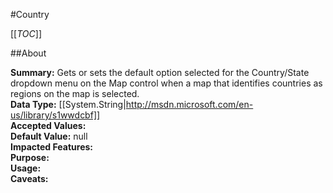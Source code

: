 #Country

[[_TOC_]]

##About

**Summary:**  Gets or sets the default option selected for the Country/State dropdown menu on the Map control when a map that identifies countries as regions on the map is selected.   
**Data Type:** [[System.String|http://msdn.microsoft.com/en-us/library/s1wwdcbf]]  
**Accepted Values:**   
**Default Value:** null  
**Impacted Features:**   
**Purpose:**   
**Usage:**   
**Caveats:**   

